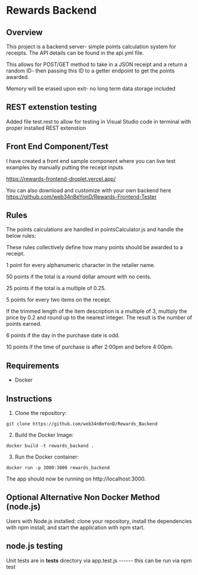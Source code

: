 # Rewards Backend

## Overview

This project is a backend server- simple points calculation system for receipts. The API details can be found in the api.yml file.

This allows for POST/GET method to take in a JSON receipt and a return a random ID- then passing this ID to a getter endpoint to get the points awarded.

Memory will be erased upon exit- no long term data storage included

## REST extenstion testing

Added file test.rest to allow for testing in Visual Studio code in terminal with proper installed REST extenstion

## Front End Component/Test

I have created a front end sample component where you can live test examples by manually putting the receipt inputs

https://rewards-frontend-droplet.vercel.app/

You can also download and customize with your own backend here https://github.com/web34nBeYonD/Rewards-Frontend-Tester

## Rules

The points calculations are handled in pointsCalculator.js and handle the below rules:

These rules collectively define how many points should be awarded to a receipt.

1 point for every alphanumeric character in the retailer name.

50 points if the total is a round dollar amount with no cents.

25 points if the total is a multiple of 0.25.

5 points for every two items on the receipt.

If the trimmed length of the item description is a multiple of 3, multiply the price by 0.2 and round up to the nearest integer. The result is the number of points earned.

6 points if the day in the purchase date is odd.

10 points if the time of purchase is after 2:00pm and before 4:00pm.

## Requirements

- Docker

## Instructions

1. Clone the repository:

```
git clone https://github.com/web34nBeYonD/Rewards_Backend
```

2. Build the Docker Image:

```
docker build -t rewards_backend .
```

3. Run the Docker container:

```
docker run -p 3000:3000 rewards_backend
```

The app should now be running on http://localhost:3000.

## Optional Alternative Non Docker Method (node.js)

Users with Node.js installed: clone your repository, install the dependencies with npm install, and start the application with npm start.

## node.js testing

Unit tests are in **tests** directory via app.test.js ------ this can be run via npm test
